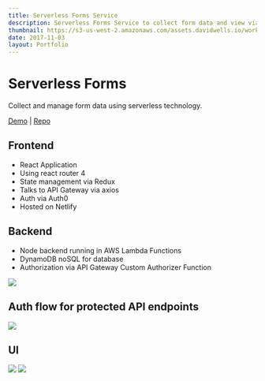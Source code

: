 ```yaml
---
title: Serverless Forms Service
description: Serverless Forms Service to collect form data and view via Admin UI
thumbnail: https://s3-us-west-2.amazonaws.com/assets.davidwells.io/work/serverless-forms-service-logo.jpg
date: 2017-11-03
layout: Portfolio
---
```


# Serverless Forms

Collect and manage form data using serverless technology.

[Demo](https://serverless-forms.netlify.com) | [Repo](https://github.com/serverless/forms-service)



## Frontend

- React Application
- Using react router 4
- State management via Redux
- Talks to API Gateway via axios
- Auth via Auth0
- Hosted on Netlify

## Backend

- Node backend running in AWS Lambda Functions
- DynamoDB noSQL for database
- Authorization via API Gateway Custom Authorizer Function

<img src="https://s3-us-west-2.amazonaws.com/assets.davidwells.io/work/serverless-form-service-backend.png" />

## Auth flow for protected API endpoints

<img src="https://s3-us-west-2.amazonaws.com/assets.davidwells.io/work/serverless-forms-service-custom-auth-flow.jpg" />

## UI

<img src="https://s3-us-west-2.amazonaws.com/assets.davidwells.io/work/serverless-forms-service-dashboard.jpg" />

<img src="https://s3-us-west-2.amazonaws.com/assets.davidwells.io/work/serverless-forms-service-form-view.jpg" />
